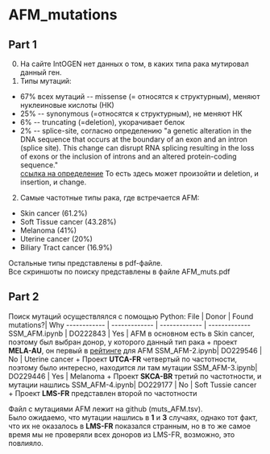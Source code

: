 # AFM_mutations
## Part 1
0. На сайте IntOGEN нет данных о том, в каких типа рака мутировал данный ген. 
1. Типы мутаций: 
  - 67% всех мутаций -- missense (= относятся к структурным), меняют нуклеиновые кислоты (НК)
  - 25% -- synonymous (=относятся к структурным), не меняют НК
  - 6% -- truncating (=deletion), укорачивает белок
  - 2% -- splice-site, согласно определению "a genetic alteration in the DNA sequence that occurs at the boundary of an exon and an intron (splice site). This change can disrupt RNA splicing resulting in the loss of exons or the inclusion of introns and an altered protein-coding sequence." \
[ссылка на определение](https://www.cancer.gov/publications/dictionaries/genetics-dictionary/def/splice-site-mutation) То есть здесь может произойти и deletion, и insertion, и change. 
2. Самые частотные типы рака, где встречается AFM: 
  - Skin cancer (61.2%)
  - Soft Tissue cancer (43.28%)
  - Melanoma (41%)
  - Uterine cancer (20%)
  - Biliary Tract cancer (16.9%)

Остальные типы представлены в pdf-файле. \
Все скриншоты по поиску представлены в файле AFM_muts.pdf
## Part 2
Поиск мутаций осуществлялcя с помощью Python:
File | Donor | Found mutations?| Why
------------ | ------------- | ------------- | ------------- 
SSM_AFM.ipynb | DO222843 | Yes | AFM в основном есть в Skin cancer, поэтому был выбран донор, у которого данный тип рака + проект **MELA-AU**, он первый в [рейтинге](https://dcc.icgc.org/genes/ENSG00000079557/mutations) для AFM
SSM_AFM-2.ipynb| DO229546  | No | Uterine cancer + Проект **UTCA-FR** четвертый по частотности, поэтому было интересно, находится ли там мутации
SSM_AFM-3.ipynb| DO229446  | Yes | Melanoma + Проект **SKCA-BR** третий по частотности, и мутации нашлись
SSM_AFM-4.ipynb| DO229177  | No | Soft Tussie cancer + Проект **LMS-FR** представлен второй по частотности 

Файл с мутациями AFM лежит на github (muts_AFM.tsv). \
Было ожидаемо, что мутации нашлись в **1** и **3** случаях, однако тот факт, что их не оказалось в **LMS-FR** показался странным, но в то же самое время мы не проверяли всех доноров из LMS-FR, возможно, это повлияло. 
